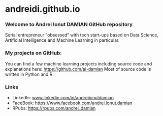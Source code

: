 # andreidi.github.io

### Welcome to Andrei Ionut DAMIAN GitHub repository

Serial entrepreneur "obsessed" with tech start-ups based on Data Science, Artificial Intelligence and Machine Learning in particular.

### My projects on GitHub:

You can find a few machine learning projects including source code and explanations here: https://github.com/ai-damian
Most of source code is written in Python and R.

### Links

 - LinkedIn: www.linkedin.com/in/andreiionutdamian
 - FaceBook: https://www.facebook.com/andrei.ionut.damian
 - RPubs: https://rpubs.com/andrei_damian
